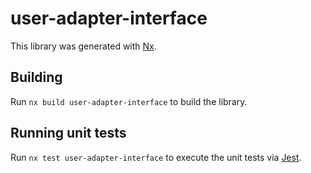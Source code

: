 # user-adapter-interface

This library was generated with [Nx](https://nx.dev).

## Building

Run `nx build user-adapter-interface` to build the library.

## Running unit tests

Run `nx test user-adapter-interface` to execute the unit tests via [Jest](https://jestjs.io).
